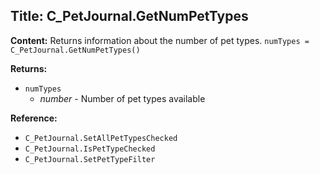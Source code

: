 ## Title: C_PetJournal.GetNumPetTypes

**Content:**
Returns information about the number of pet types.
`numTypes = C_PetJournal.GetNumPetTypes()`

**Returns:**
- `numTypes`
  - *number* - Number of pet types available

**Reference:**
- `C_PetJournal.SetAllPetTypesChecked`
- `C_PetJournal.IsPetTypeChecked`
- `C_PetJournal.SetPetTypeFilter`